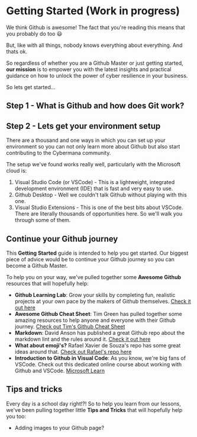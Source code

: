# Getting Started (Work in progress)

We think Github is awesome! The fact that you're reading this means that you probably do too :smiley:

But, like with all things, nobody knows everything about everything. And thats ok.

So regardless of whether you are a Github Master or just getting started, **our mission** is to empower you with the latest insights and practical guidance on how to unlock the power of cyber resilience in your business.

So lets get started...

## Step 1 - What is Github and how does Git work?

## Step 2 - Lets get your environment setup

There are a thousand and one ways in which you can set up your environment so you can not only learn more about Github but also start contributing to the Cybermana community.

The setup we've found works really well, particularly with the Microsoft cloud is:

1. Visual Studio Code (or VSCode) - This is a lightweight, integrated development environment (IDE) that is fast and very easy to use.
2. Github Desktop - Well we couldn't talk Github without playing with this one.
3. Visual Studio Extensions - This is one of the best bits about VSCode. There are literally thousands of opportunities here. So we'll walk you through some of them.

## Continue your Github journey

This **Getting Started** guide is intended to help you get started. Our biggest piece of advice would be to continue your Github journey so you can become a Github Master.

To help you on your way, we've pulled together some **Awesome Github** resources that will hopefully help:

- **Github Learning Lab**: Grow your skills by completing fun, realistic projects at your own pace by the makers of Github themselves. [Check it out here](https://lab.github.com/)
- **Awesome Github Cheat Sheet**: Tim Green has pulled together some amazing resources to help anyone and everyone with their Github journey. [Check out Tim's Github Cheat Sheet](https://github.com/tiimgreen/github-cheat-sheet)
- **Markdown**: David Anson has published a great Github repo about the markdown lint and the rules around it. [Check it out here](https://github.com/DavidAnson/markdownlint/blob/v0.23.1/doc/Rules.md#md041)
- **What about emoji's?** Rafael Xavier de Souza's repo has some great ideas around that. [Check out Rafael's repo here](https://gist.github.com/rxaviers/7360908)
- **Introduction to Github in Visual Code**: As you know, we're big fans of VSCode. Check out this dedicated online course about working with Github and VSCode. [Microsoft Learn](https://docs.microsoft.com/en-us/learn/modules/introduction-to-github-visual-studio-code/)

## Tips and tricks

Every day is a school day right!?! So to help you learn from our lessons, we've been pulling together little **Tips and Tricks** that will hopefully help you too:

- Adding images to your Github page?
